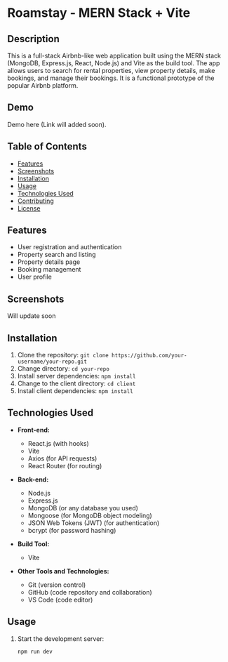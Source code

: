 # Roamstay - MERN Stack + Vite



## Description

This is a full-stack Airbnb-like web application built using the MERN stack (MongoDB, Express.js, React, Node.js) and Vite as the build tool. The app allows users to search for rental properties, view property details, make bookings, and manage their bookings. It is a functional prototype of the popular Airbnb platform.

## Demo

Demo here (Link will added soon).

## Table of Contents

- [Features](#features)
- [Screenshots](#screenshots)
- [Installation](#installation)
- [Usage](#usage)
- [Technologies Used](#technologies-used)
- [Contributing](#contributing)
- [License](#license)

## Features

- User registration and authentication
- Property search and listing
- Property details page
- Booking management
- User profile


## Screenshots

Will update soon

## Installation

1. Clone the repository: `git clone https://github.com/your-username/your-repo.git`
2. Change directory: `cd your-repo`
3. Install server dependencies: `npm install`
4. Change to the client directory: `cd client`
5. Install client dependencies: `npm install`

## Technologies Used

- **Front-end:**
  - React.js (with hooks)
  - Vite
  - Axios (for API requests)
  - React Router (for routing)
 

- **Back-end:**
  - Node.js
  - Express.js
  - MongoDB (or any database you used)
  - Mongoose (for MongoDB object modeling)
  - JSON Web Tokens (JWT) (for authentication)
  - bcrypt (for password hashing)
 

- **Build Tool:**
  - Vite


- **Other Tools and Technologies:**
  - Git (version control)
  - GitHub (code repository and collaboration)
  - VS Code (code editor)
  





## Usage

1. Start the development server:
   ```bash
   npm run dev
